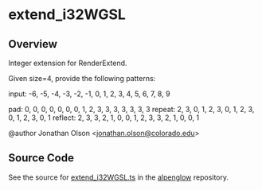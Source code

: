 # extend_i32WGSL

## Overview

Integer extension for RenderExtend.

Given size=4, provide the following patterns:

input:  -6, -5, -4, -3, -2, -1, 0, 1, 2, 3, 4, 5, 6, 7, 8, 9

pad:     0,  0,  0,  0,  0,  0, 0, 1, 2, 3, 3, 3, 3, 3, 3, 3
repeat:  2,  3,  0,  1,  2,  3, 0, 1, 2, 3, 0, 1, 2, 3, 0, 1
reflect: 2,  3,  3,  2,  1,  0, 0, 1, 2, 3, 3, 2, 1, 0, 0, 1

@author Jonathan Olson &lt;jonathan.olson@colorado.edu&gt;



## Source Code

See the source for [extend_i32WGSL.ts](https://github.com/phetsims/alpenglow/blob/main/js/webgpu/wgsl/render-program/extend_i32WGSL.ts) in the [alpenglow](https://github.com/phetsims/alpenglow) repository.
